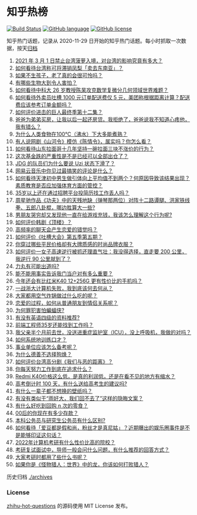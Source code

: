 # 知乎热榜
[![Build Status](https://github.com/ToWeLong/zhihu-hot-questions/workflows/CI/badge.svg)](https://github.com/ToWeLong/zhihu-hot-questions/actions)
[![GitHub language](https://img.shields.io/badge/language-golang-orange.svg)](https://golang.org/)
[![GitHub license](https://img.shields.io/github/license/ToWeLong/zhihu-hot-questions)](https://github.com/ToWeLong/zhihu-hot-questions/blob/main/LICENSE)

知乎热门话题，记录从 2020-11-29 日开始的知乎热门话题。每小时抓取一次数据，按天[归档](./archives)

<!-- BEGIN -->

1. [2021 年 3 月 1 日禁止台湾菠萝入境，对台湾的影响究竟有多大？](https://www.zhihu.com/question/446790267)
1. [如何看待台湾称可将滞销凤梨「卖去东南亚」？](https://www.zhihu.com/question/446796156)
1. [如果不生孩子，老了真的会很可怜吗？](https://www.zhihu.com/question/444313202)
1. [有哪些生物大到令人害怕？](https://www.zhihu.com/question/444874663)
1. [如何看待中科大 26 岁教授陈杲攻克数学复微分几何领域世界难题？](https://www.zhihu.com/question/446619006)
1. [如何看待外卖员吐槽 1000 元订单配送费仅 5 元，美团称根据距离计算？配送费应该参考订单金额吗？](https://www.zhihu.com/question/446865908)
1. [如何评价进击的巨人最终季第十二集？](https://www.zhihu.com/question/446900600)
1. [爸爸为弟弟买房，让我以后一起还房贷。我拒绝了，爸爸说我不知道心疼他，我有错么？](https://www.zhihu.com/question/446382520)
1. [为什么人类食物在100℃（沸水）下大多能煮熟？](https://www.zhihu.com/question/446789454)
1. [有人说网剧《山河令》模仿《陈情令》，属实吗？你怎么看？](https://www.zhihu.com/question/446558402)
1. [如何看待山东拉面哥十几年坚持一碗拉面三块不涨价的行为？](https://www.zhihu.com/question/446038738)
1. [这次基金跌的严重性是不是已经可以全部出仓了？](https://www.zhihu.com/question/446582775)
1. [JDG 的队员们为什么要说 Uzi 状态下滑了？](https://www.zhihu.com/question/446768464)
1. [网易云音乐中你见过最搞笑的评论是什么？](https://www.zhihu.com/question/66822815)
1. [如何看待天津初中男生做引体向上平均值不到两个？何原因导致该结果出现？素质教育是否应加强体育方面的管控？](https://www.zhihu.com/question/445033116)
1. [35岁以上还在通过招聘平台投简历找工作丢人吗？](https://www.zhihu.com/question/384533464)
1. [周星驰作品《功夫》中的天残地缺（弹琴那两位）对阵十二路谭腿、洪家铁线拳、五郎八卦棍，哪边胜算大一些?](https://www.zhihu.com/question/423613579)
1. [男朋友哭穷却又发现他一直在给游戏充钱，我该怎么理解这个行为呢?](https://www.zhihu.com/question/446071487)
1. [如何评价韩剧《顶楼》？](https://www.zhihu.com/question/423817224)
1. [高频率的聊天会产生恋爱的错觉吗？](https://www.zhihu.com/question/387129145)
1. [如何评价《吐槽大会》第五季第五期？](https://www.zhihu.com/question/446837271)
1. [你穿过哪些平民价格却有大牌质感的时尚品牌衣服？](https://www.zhihu.com/question/370673772)
1. [如何评价一女子高速逆行被抓还理直气壮：我没得选择，直走要 200 公里，我逆行 90 公里就到了？](https://www.zhihu.com/question/446499631)
1. [力丸有可能出道吗?](https://www.zhihu.com/question/445875561)
1. [能不能用事实告诉我门当户对有多么重要？](https://www.zhihu.com/question/279552421)
1. [今年还会有比红米K40 12+256G 更有性价比的手机吗？](https://www.zhihu.com/question/446647010)
1. [一战浙大计算机失败，我到底该何去何从？](https://www.zhihu.com/question/446670706)
1. [大家都用空气炸锅做过什么吃的呢？](https://www.zhihu.com/question/286863774)
1. [恋爱的过程，如何从普通朋友到情侣关系呢？](https://www.zhihu.com/question/25316274)
1. [为何罪犯害怕蝙蝠侠?](https://www.zhihu.com/question/430641102)
1. [有没有英语四级的资料推荐?](https://www.zhihu.com/question/371916806)
1. [前端工程师35岁还能找到工作吗？](https://www.zhihu.com/question/441533092)
1. [我父亲半个月前去世，没送进重症监护室（ICU），没上呼吸机，我做的对吗？](https://www.zhihu.com/question/54141913)
1. [如何系统地训练口才？](https://www.zhihu.com/question/27988772)
1. [事业单位应该怎么备考呢？](https://www.zhihu.com/question/318250592)
1. [为什么德善不选择狗焕？](https://www.zhihu.com/question/434177181)
1. [如何评价台湾高分剧《我们与恶的距离》？](https://www.zhihu.com/question/317957780)
1. [你每天努力工作到底在追求什么？](https://www.zhihu.com/question/438962191)
1. [Redmi K40价格这么低，是真的利润低，还是在看不见的地方有缩水？](https://www.zhihu.com/question/446429572)
1. [高考倒计时 100 天，有什么送给高考生的建议吗?](https://www.zhihu.com/question/446520647)
1. [有什么一辈子都不想换的壁纸吗？](https://www.zhihu.com/question/318800005)
1. [有没有类似于“雨好大，我们回不去了”这样的隐晦文案？](https://www.zhihu.com/question/445913131)
1. [有什么好吃到回购 n 次的零食？](https://www.zhihu.com/question/351402153)
1. [00后的你现在有多少存款？](https://www.zhihu.com/question/316803201)
1. [本科公务员与研究生公务员有什么区别?](https://www.zhihu.com/question/446590384)
1. [如何看待「爱豆都是假和尚，粉丝才是真尼姑」？近期曝出的娱乐圈事件是不是能够印证这句话？](https://www.zhihu.com/question/441777356)
1. [2022年计算机考研有什么性价比高的院校？](https://www.zhihu.com/question/391477009)
1. [考研复试面试中，导师一般会问什么问题，有什么推荐的回答方式？](https://www.zhihu.com/question/373052916)
1. [大家考研时都用了些什么书呢？](https://www.zhihu.com/question/51026122)
1. [如果你是《怪物猎人：世界》中的龙，你该如何打败猎人？](https://www.zhihu.com/question/443139466)

<!-- END -->

历史归档 [./archives](./archives)


### License
[zhihu-hot-questions](https://github.com/towelong/zhihu-hot-questions) 的源码使用 MIT License 发布。